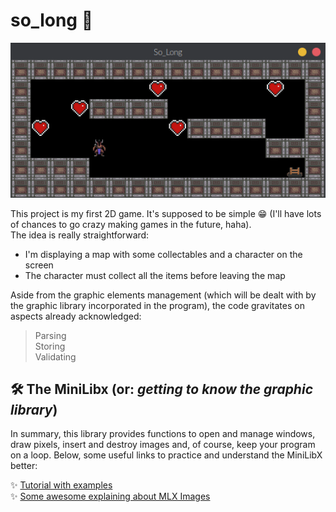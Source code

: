 # so_long 👾
<div align="center">
  <img src="https://github.com/Leticia-Franca/so_long/blob/main/img_files/so_long3.gif"/>
</div>
    
This project is my first 2D game. It's supposed to be simple 😁 (I'll have lots of chances to go crazy making games in the future, haha).  
The idea is really straightforward:  
- I'm displaying a map with some collectables and a character on the screen  
- The character must collect all the items before leaving the map  
  
Aside from the graphic elements management (which will be dealt with by the graphic library incorporated in the program), the code gravitates on aspects already acknowledged:  
> Parsing  
> Storing  
> Validating      

## 🛠 The MiniLibx (or: *getting to know the graphic library*)  

In summary, this library provides functions to open and manage windows, draw pixels, insert and destroy images and, of course, keep your program on a loop. Below, some useful links to practice and understand the MiniLibX better:  
  
✨ [Tutorial with examples](https://gontjarow.github.io/MiniLibX/)  
✨ [Some awesome explaining about MLX Images](https://github.com/keuhdall/images_example)  


